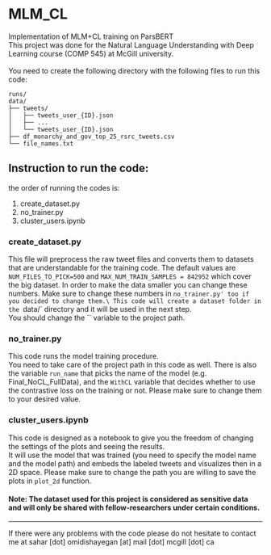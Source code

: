 # MLM_CL
Implementation of MLM+CL training on ParsBERT\
This project was done for the Natural Language Understanding with Deep Learning course (COMP 545) at McGill university.\
\
You need to create the following directory with the following files to run this code:
```
runs/ 
data/ 
├── tweets/
│   ├── tweets_user_{ID}.json
│   ├── ...
│   └── tweets_user_{ID}.json
├── df_monarchy_and_gov_top_25_rsrc_tweets.csv
└── file_names.txt
```

## Instruction to run the code:
the order of running the codes is:
1. create_dataset.py
2. no_trainer.py
3. cluster_users.ipynb
###  create_dataset.py
This file will preprocess the raw tweet files and converts them to datasets that are understandable for the training code. 
The default values are `NUM_FILES_TO_PICK=500` and `MAX_NUM_TRAIN_SAMPLES = 842952` which cover the big dataset. In order to make the data smaller you can change these numbers. Make sure to change these numbers in `no_trainer.py' too if you decided to change them.\
This code will create a dataset folder in the `data/` directory and it will be used in the next step.\
You should change the `` variable to the project path.
### no_trainer.py
This code runs the model training procedure. \
You need to take care of the project path in this code as well. There is also the variable `run_name` that picks the name of the model (e.g. Final_NoCL_FullData), and the `WithCL` variable that decides whether to use the contrastive loss on the training or not. Please make sure to change them to your desired value.
### cluster_users.ipynb
This code is designed as a notebook to give you the freedom of changing the settings of the plots and seeing the results.\
It will use the model that was trained (you need to specify the model name and the model path) and embeds the labeled tweets and visualizes then in a 2D space.
Please make sure to change the path you are willing to save the plots in `plot_2d` function.


#### Note: The dataset used for this project is considered as sensitive data and will only be shared with fellow-researchers under certain conditions.


---------
If there were any problems with the code please do not hesitate to contact me at sahar [dot] omidishayegan [at] mail [dot] mcgill [dot] ca
